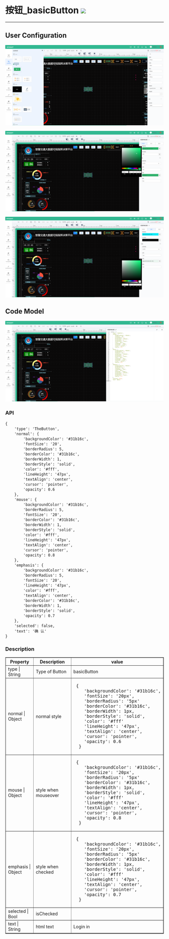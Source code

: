 # 按钮\_basicButton ![](/assets/basicButton.png)

---

## User Configuration 

![](/assets/controls/button01.png)

![](/assets/controls/button03.png)

![](/assets/controls/button04.png)

## Code Model
![](/assets/controls/button02.png)


### API

```
{
	'type': 'TheButton',
	'normal': {
		'backgroundColor': '#31b16c',
		'fontSize': '20',
		'borderRadius': 5,
		'borderColor': '#31b16c',
		'borderWidth': 1,
		'borderStyle': 'solid',
		'color': '#fff',
		'lineHeight': '47px',
		'textAlign': 'center',
		'cursor': 'pointer',
		'opacity': 0.6
	},
	'mouse': {
		'backgroundColor': '#31b16c',
		'borderRadius': 5,
		'fontSize': '20',
		'borderColor': '#31b16c',
		'borderWidth': 1,
		'borderStyle': 'solid',
		'color': '#fff',
		'lineHeight': '47px',
		'textAlign': 'center',
		'cursor': 'pointer',
		'opacity': 0.8
	},
	'emphasis': {
		'backgroundColor': '#31b16c',
		'borderRadius': 5,
		'fontSize': '20',
		'lineHeight': '47px',
		'color': '#fff',
		'textAlign': 'center',
		'borderColor': '#31b16c',
		'borderWidth': 1,
		'borderStyle': 'solid',
		'opacity': 0.7
	},
	'selected': false,
	'text': '确 认'
}
```

### Description

<table border="1">
<tr>
	<th width="20%">Property</th>
   <th width="30%">Description</th>
   <th> value </th>
</tr>
<tr>
	<td>type | String</td>
	<td>Type of Button</td>
	<td>basicButton</td>
</tr>
<tr>
	<td>normal | Object</td>
	<td>normal style </td>
	<td><pre> {
	'backgroundColor': '#31b16c',
	'fontSize': '20px',
	'borderRadius': '5px'
	'borderColor': '#31b16c',
	'borderWidth': 1px,
	'borderStyle': 'solid',
	'color': '#fff'
	'lineHeight': '47px',
	'textAlign': 'center',
	'cursor': 'pointer',
	'opacity': 0.6
  }</pre></td>
</tr>
<tr>
	<td>mouse | Object</td>
	<td>style when mouseover </td>
	<td><pre> {
	'backgroundColor': '#31b16c',
	'fontSize': '20px',
	'borderRadius': '5px'
	'borderColor': '#31b16c',
	'borderWidth': 1px,
	'borderStyle': 'solid',
	'color': '#fff'
	'lineHeight': '47px',
	'textAlign': 'center',
	'cursor': 'pointer',
	'opacity': 0.8
  }</pre></td>
</tr>
<tr>
	<td>emphasis | Object</td>
	<td>style when checked </td>
	<td><pre> {
	'backgroundColor': '#31b16c',
	'fontSize': '20px',
	'borderRadius': '5px'
	'borderColor': '#31b16c',
	'borderWidth': 1px,
	'borderStyle': 'solid',
	'color': '#fff'
	'lineHeight': '47px',
	'textAlign': 'center',
	'cursor': 'pointer',
	'opacity': 0.7
  }</pre></td>
</tr>
<tr>
	<td>selected | Bool</td>
	<td>isChecked</td>
	<td></td>
</tr>
<tr>
	<td>text | String</td>
	<td>html text </td>
	<td> Login in </td>
</tr>
</table>




